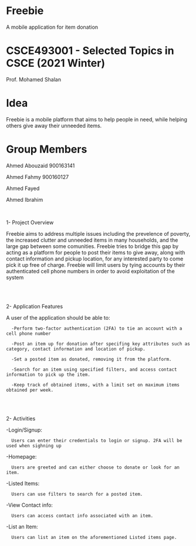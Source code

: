 # Freebie
A mobile application for item donation

# CSCE493001 - Selected Topics in CSCE (2021 Winter)
 Prof. Mohamed Shalan

# Idea
Freebie is a mobile platform that aims to help people in need, while helping others give away their unneeded items.

# Group Members

Ahmed Abouzaid  900163141

Ahmed Fahmy     900160127

Ahmed Fayed

Ahmed Ibrahim

 <br/>

1- Project Overview

Freebie aims to address multiple issues including the prevelence of poverty, the increased clutter and unneeded items in many households, and the large gap between some comunities. Freebie tries to bridge this gap by acting as a platform for people to post their items to give away, along with contact information and pickup location, for any interested party to come pick it up free of charge. Freebie will limit users by tying accounts by their authenticated cell phone numbers in order to avoid exploitation of the system 
 
 <br/>

 <br/>

2- Application Features

A user of the application should be able to:
      
      -Perform two-factor authentication (2FA) to tie an account with a cell phone number
      
      -Post an item up for donation after specifing key attributes such as category, contact information and location of pickup.
      
      -Set a posted item as donated, removing it from the platform.
      
      -Search for an item using specified filters, and access contact information to pick up the item. 
      
      -Keep track of obtained items, with a limit set on maximum items obtained per week.
      
 <br/>
 
  <br/>
 
 
2- Activities

  -Login/Signup:
  
      Users can enter their credentials to login or signup. 2FA will be used when sighning up 
      
  -Homepage:
  
      Users are greeted and can either choose to donate or look for an item.
      
  -Listed Items:
  
      Users can use filters to search for a posted item.
      
  -View Contact info:
  
      Users can access contact info associated with an item.
      
  -List an Item:
  
      Users can list an item on the aforementioned Listed items page.

 
 <br/>

 



